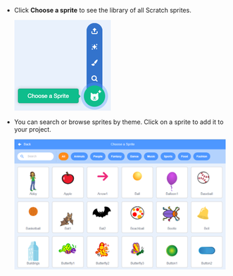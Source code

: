 + Click **Choose a sprite** to see the library of all Scratch sprites.
    
    ![ruutukaappaus](images/sprite-library.png)

+ You can search or browse sprites by theme. Click on a sprite to add it to your project.
    
    ![ruutukaappaus](images/sprite-choose.png)